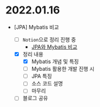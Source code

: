2022.01.16
==========

-	[JPA] Mybatis 비교

	-	[ ] `Notion`으로 정리 진행 중
		-	[JPA와 Mybatis 비교](https://www.notion.so/codeleesh/JPA-Mybatis-01847cd1abd94f6bbb7758c9b6ed6491)
	-	[x] 정리 내용
		-	[x] Mybatis 개념 및 특징
		-	[ ] Mybatis 활용한 개발 진행 시
		-	[ ] JPA 특징
		-	[ ] 소스 코드 설명
		-	[ ] 마무리
	-	[ ] 블로그 공유
